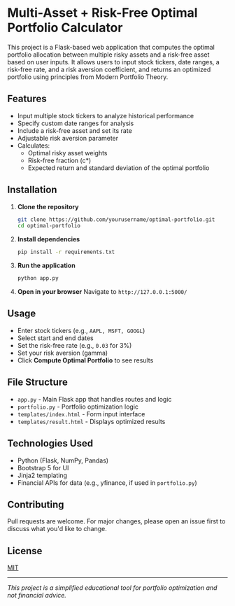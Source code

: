 # Multi-Asset + Risk-Free Optimal Portfolio Calculator

This project is a Flask-based web application that computes the optimal portfolio allocation between multiple risky assets and a risk-free asset based on user inputs. It allows users to input stock tickers, date ranges, a risk-free rate, and a risk aversion coefficient, and returns an optimized portfolio using principles from Modern Portfolio Theory.

## Features

- Input multiple stock tickers to analyze historical performance
- Specify custom date ranges for analysis
- Include a risk-free asset and set its rate
- Adjustable risk aversion parameter
- Calculates:
  - Optimal risky asset weights
  - Risk-free fraction (c*)
  - Expected return and standard deviation of the optimal portfolio

## Installation

1. **Clone the repository**
   ```bash
   git clone https://github.com/yourusername/optimal-portfolio.git
   cd optimal-portfolio
   ```

2. **Install dependencies**
   ```bash
   pip install -r requirements.txt
   ```

3. **Run the application**
   ```bash
   python app.py
   ```

4. **Open in your browser**
   Navigate to `http://127.0.0.1:5000/`

## Usage

- Enter stock tickers (e.g., `AAPL, MSFT, GOOGL`)
- Select start and end dates
- Set the risk-free rate (e.g., `0.03` for 3%)
- Set your risk aversion (gamma)
- Click **Compute Optimal Portfolio** to see results

## File Structure

- `app.py` - Main Flask app that handles routes and logic
- `portfolio.py` - Portfolio optimization logic
- `templates/index.html` - Form input interface
- `templates/result.html` - Displays optimized results

## Technologies Used

- Python (Flask, NumPy, Pandas)
- Bootstrap 5 for UI
- Jinja2 templating
- Financial APIs for data (e.g., yfinance, if used in `portfolio.py`)

## Contributing

Pull requests are welcome. For major changes, please open an issue first to discuss what you'd like to change.

## License

[MIT](LICENSE)

---

*This project is a simplified educational tool for portfolio optimization and not financial advice.*
